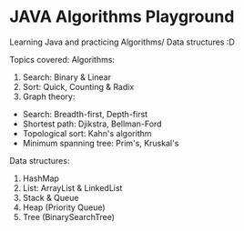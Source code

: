 # JAVA Algorithms Playground

Learning Java and practicing Algorithms/ Data structures :D

Topics covered:
Algorithms:
1. Search: Binary & Linear 
2. Sort: Quick, Counting & Radix
3. Graph theory: 
- Search: Breadth-first, Depth-first
- Shortest path: Djikstra, Bellman-Ford
- Topological sort: Kahn's algorithm
- Minimum spanning tree: Prim's, Kruskal's

Data structures:
1. HashMap
2. List: ArrayList & LinkedList
3. Stack & Queue
4. Heap (Priority Queue)
5. Tree (BinarySearchTree)

